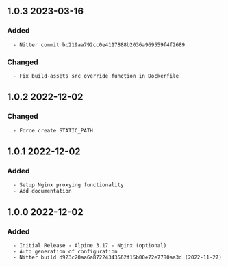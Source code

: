## 1.0.3 2023-03-16 <dave at tiredofit dot ca>

   ### Added
      - Nitter commit bc219aa792cc0e4117888b2036a969559f4f2689

   ### Changed
      - Fix build-assets src override function in Dockerfile


## 1.0.2 2022-12-02 <dave at tiredofit dot ca>

   ### Changed
      - Force create STATIC_PATH


## 1.0.1 2022-12-02 <dave at tiredofit dot ca>

   ### Added
      - Setup Nginx proxying functionality
      - Add documentation


## 1.0.0 2022-12-02 <dave at tiredofit dot ca>

   ### Added
      - Initial Release - Alpine 3.17 - Nginx (optional)
      - Auto generation of configuration
      - Nitter build d923c20aa6a87224343562f15b00e72e7780aa3d (2022-11-27)


